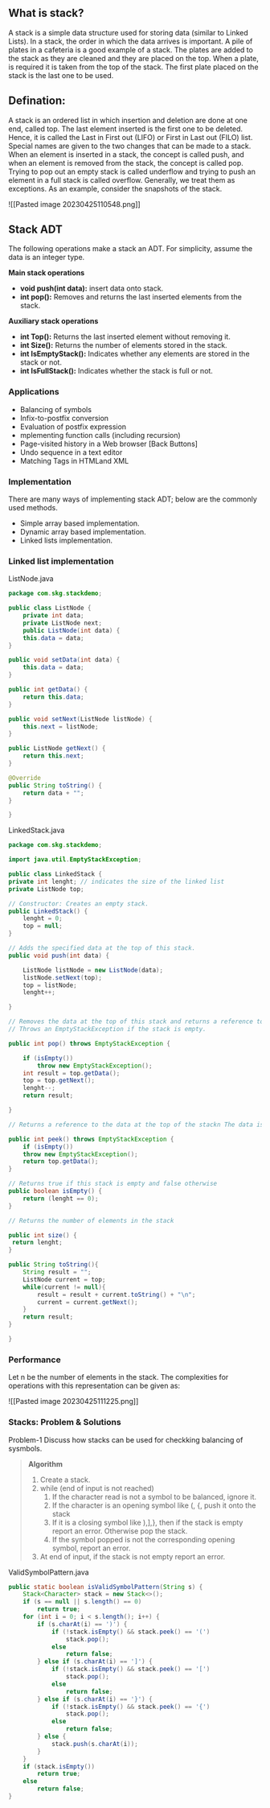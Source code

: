 ## What is stack?
A stack is a simple data structure used for storing data (similar to Linked Lists). In a stack, the order in which the data arrives is important. A pile of plates in a cafeteria is a good example of a stack. The plates are added to the stack as they are cleaned and they are placed on the top. When a plate, is required it is taken from the top of the stack. The first plate placed on the stack is the last one to be used.

## Defination: 
A stack is an ordered list in which insertion and deletion are done at one end, called top. The last element inserted is the first one to be deleted. Hence, it is called the Last in First out (LIFO) or First in Last out (FILO) list.
Special names are given to the two changes that can be made to a stack. When an element is inserted in a stack, the concept is called push, and when an element is removed from the stack, the concept is called pop. Trying to pop out an empty stack is called underflow and trying to push an element in a full stack is called overflow. Generally, we treat them as exceptions. As an example, consider the snapshots of the stack.

![[Pasted image 20230425110548.png]]

## Stack ADT
The following operations make a stack an ADT. For simplicity, assume the data is an integer type.

**Main stack operations**
 - **void push(int data):** insert data onto stack.
 - **int pop():** Removes and returns the last inserted elements from the stack.

**Auxiliary stack operations**
-  **int Top():** Returns the last inserted element without removing it.
-  **int Size():** Returns the number of elements stored in the stack. 
-  **int IsEmptyStack():** Indicates whether any elements are stored in the stack or not. 
-  **int IsFullStack():** Indicates whether the stack is full or not.

### Applications
- Balancing of symbols
- Infix-to-postfix conversion 
- Evaluation of postfix expression 
- mplementing function calls (including recursion) 
- Page-visited history in a Web browser [Back Buttons] 
- Undo sequence in a text editor 
- Matching Tags in HTMLand XML

### Implementation 
There are many ways of implementing stack ADT; below are the commonly used methods.
- Simple array based implementation.
- Dynamic array based implementation.
- Linked lists implementation.

### Linked list implementation

ListNode.java
```JAVA
package com.skg.stackdemo;

public class ListNode {
	private int data;
	private ListNode next;
	public ListNode(int data) {
	this.data = data;
}

public void setData(int data) {
	this.data = data;
}

public int getData() {
	return this.data;
}

public void setNext(ListNode listNode) {
	this.next = listNode;
}

public ListNode getNext() {
	return this.next;
}

@Override
public String toString() {
	return data + "";
}

}
```

LinkedStack.java
```JAVA
package com.skg.stackdemo;

import java.util.EmptyStackException;

public class LinkedStack {
private int lenght; // indicates the size of the linked list
private ListNode top;

// Constructor: Creates an empty stack.
public LinkedStack() {
	lenght = 0;
	top = null;
}

// Adds the specified data at the top of this stack.
public void push(int data) {

	ListNode listNode = new ListNode(data);
	listNode.setNext(top);
	top = listNode;
	lenght++;

}

// Removes the data at the top of this stack and returns a reference to it.
// Throws an EmptyStackException if the stack is empty.

public int pop() throws EmptyStackException {

	if (isEmpty())
		throw new EmptyStackException();
	int result = top.getData();
	top = top.getNext();
	lenght--;
	return result;

}

// Returns a reference to the data at the top of the stackn The data is not removed form the stack. Throws an EmptyStackException if the stack is empty.

public int peek() throws EmptyStackException {
	if (isEmpty())
	throw new EmptyStackException();
	return top.getData();
}

// Returns true if this stack is empty and false otherwise
public boolean isEmpty() {
	return (lenght == 0);
}

// Returns the number of elements in the stack

public int size() {
 return lenght;
}

public String toString(){
	String result = "";
	ListNode current = top;
	while(current != null){
		result = result + current.toString() + "\n";
		current = current.getNext();
	}
	return result;
}

}
```

### Performance

Let n be the number of elements in the stack. The complexities for operations with this representation can be given as:

![[Pasted image 20230425111225.png]]

### Stacks: Problem & Solutions
Problem-1 Discuss how stacks can be used for checkking balancing of sysmbols.

> **Algorithm**
> 	1. Create a stack.
> 	2. while (end of input is not reached)
> 		1. If the character read is not a symbol to be balanced, ignore it.
> 		2. If the character is an opening symbol like (, {, push it onto the stack
> 		3. If it is a closing symbol like ),],}, then if the stack is empty report an error. Otherwise pop the stack.
> 		4. If the symbol popped is not the corresponding opening symbol, report an error.
> 	3. At end of input, if the stack is not empty report an error.



ValidSymbolPattern.java

```JAVA
public static boolean isValidSymbolPattern(String s) {
	Stack<Character> stack = new Stack<>();
	if (s == null || s.length() == 0)
		return true;
	for (int i = 0; i < s.length(); i++) {
		if (s.charAt(i) == ')') {
			if (!stack.isEmpty() && stack.peek() == '(')
				stack.pop();
			else
				return false;
		} else if (s.charAt(i) == ']') {
			if (!stack.isEmpty() && stack.peek() == '[')
				stack.pop();
			else
				return false;
		} else if (s.charAt(i) == '}') {
			if (!stack.isEmpty() && stack.peek() == '{')
				stack.pop();
			else
				return false;
		} else {
			stack.push(s.charAt(i));
		}
	}
	if (stack.isEmpty())
		return true;
	else
		return false;
}
```

